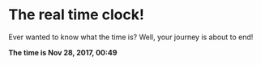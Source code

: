 # The real time clock!

Ever wanted to know what the time is? Well, your journey is about to end!

**The time is Nov 28, 2017, 00:49**